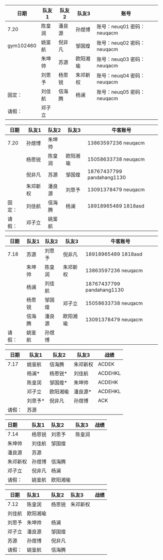| 日期      | 队友1  | 队友2  | 队友3    | 账号                       |
| --------- | ------ | ------ | -------- | -------------------------- |
| 7.20      | 陈皇润 | 潘良源 | 孙煜博   | 账号：neuq01 密码：neuqacm |
| gym102460 | 姚鉴航 | 倪非凡 | 邹国煌   | 账号：neuq02 密码：neuqacm |
|           | 朱坤帅 | 苏源   | 欧阳湘瑜 | 账号：neuq03 密码：neuqacm |
|           | 刘思予 | 杨思锐 | 朱邓新权 | 账号：neuq04 密码：neuqacm |
| 固定：    | 刘佳航 | 信海腾 | 杨澜     | 账号：neuq05 密码：neuqacm |
| 请假：    | 邓子立 |        |          |                            |

| 日期   | 队友1    | 队友2  | 队友3    | 牛客账号                  |
| ------ | -------- | ------ | -------- | ------------------------- |
| 7.20   | 孙煜博   | 朱坤帅 |          | 13863597236 neuqacm       |
|        | 杨思锐   | 陈皇润 | 欧阳湘瑜 | 15058633738 neuqacm       |
|        | 倪非凡   | 苏源   | 邹国煌   | 18767437799 pandahang1130 |
|        | 朱邓新权 | 潘良源 | 刘思予   | 13091378479 neuqacm       |
| 固定： | 刘佳航   | 信海腾 | 杨澜     | 18918965489 1818asd       |
| 请假： | 邓子立   | 姚鉴航 |          |                           |



| 日期   | 队友1  | 队友2  | 队友3    | 牛客账号                  |
| ------ | ------ | ------ | -------- | ------------------------- |
| 7.18   | 苏源   | 刘思予 | 倪非凡   | 18918965489  1818asd      |
|        | 朱坤帅 | 陈皇润 | 朱邓新权 | 13863597236 neuqacm       |
|        | 杨澜   | 刘佳航 |          | 18767437799 pandahang1130 |
|        | 杨思锐 | 邹国煌 | 邓子立   | 15058633738 neuqacm       |
|        | 信海腾 | 潘良源 | 欧阳湘瑜 | 13091378479 neuqacm       |
| 请假： | 姚鉴航 | 孙煜博 |          |                           |



| 日期   | 队友1   | 队友2    | 队友3    | 战绩    |
| ------ | ------- | -------- | -------- | ------- |
| 7.17   | 姚鉴航  | 信海腾   | 朱邓新权 | ACDEK   |
|        | 杨澜*   | 杨思锐*  | 刘佳航   | ACDEHKL |
|        | 陈皇润  | 邹国煌*  | 朱坤帅   | ACDEHK  |
|        | 邓子立  | 欧阳湘瑜 | 潘良源*  | ACDEHKL |
|        | 刘思予* | 倪非凡   | 孙煜博   | ACK     |
| 请假： | 苏源    |          |          |         |



日期|队友1| 队友2    |队友3|战绩
:-|:---|:---|:--|--
7.14|杨思锐| 刘思予   |陈皇润|
|朱坤帅|刘佳航|邹国煌|
|潘良源|苏源||
|朱邓新权|孙煜博|信海腾|
|邓子立|倪非凡|杨澜|
请假：|姚鉴航|欧阳湘瑜||




日期|队友1| 队友2    |队友3|战绩
--|:---|:---|:--|--
7.12|陈皇润|杨思锐|朱邓新权|
|刘佳航|欧阳湘瑜||
|刘思予|朱坤帅|杨澜|
|邓子立|潘良源|邹国煌|
|苏源|孙煜博|倪非凡|
请假：|姚鉴航|信海腾||
